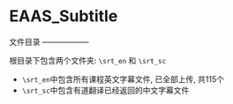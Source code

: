 EAAS_Subtitle
=============

文件目录
——————

根目录下包含两个文件夹: ```\srt_en``` 和 ```\srt_sc```
* ```\srt_en```中包含所有课程英文字幕文件, 已全部上传, 共115个
* ```\srt_sc```中包含有道翻译已经返回的中文字幕文件
